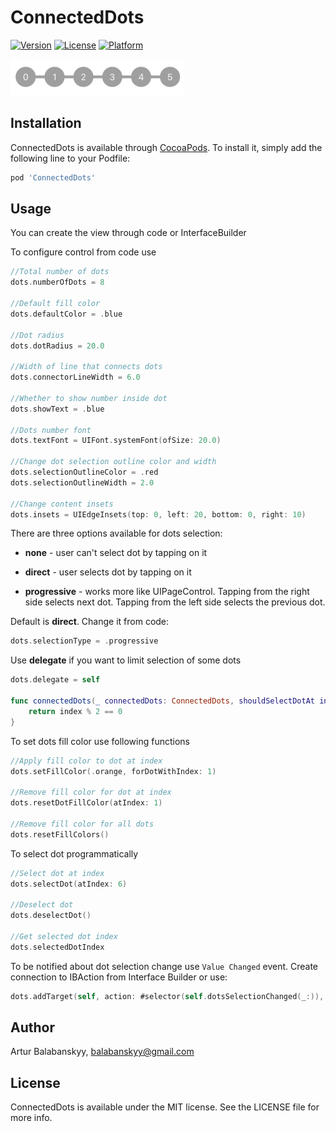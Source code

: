 # ConnectedDots

[![Version](https://img.shields.io/cocoapods/v/ConnectedDots.svg?style=flat)](http://cocoapods.org/pods/ConnectedDots)
[![License](https://img.shields.io/cocoapods/l/ConnectedDots.svg?style=flat)](http://cocoapods.org/pods/ConnectedDots)
[![Platform](https://img.shields.io/cocoapods/p/ConnectedDots.svg?style=flat)](http://cocoapods.org/pods/ConnectedDots)

<img src="sample.gif" width="278" height="58" />

## Installation

ConnectedDots is available through [CocoaPods](http://cocoapods.org). To install
it, simply add the following line to your Podfile:

```ruby
pod 'ConnectedDots'
```

## Usage

You can create the view through code or InterfaceBuilder

To configure control from code use
```swift
//Total number of dots
dots.numberOfDots = 8

//Default fill color
dots.defaultColor = .blue

//Dot radius
dots.dotRadius = 20.0

//Width of line that connects dots
dots.connectorLineWidth = 6.0

//Whether to show number inside dot
dots.showText = .blue

//Dots number font
dots.textFont = UIFont.systemFont(ofSize: 20.0)

//Change dot selection outline color and width
dots.selectionOutlineColor = .red
dots.selectionOutlineWidth = 2.0

//Change content insets 
dots.insets = UIEdgeInsets(top: 0, left: 20, bottom: 0, right: 10)


```

There are three options available for dots selection:

  * **none** - user can't select dot by tapping on it

  * **direct** - user selects dot by tapping on it

  * **progressive** - works more like UIPageControl. Tapping from the right side selects next dot. Tapping from the left side selects the previous dot.

Default is **direct**. Change it from code:
```swift
dots.selectionType = .progressive
```


Use **delegate** if you want to limit selection of some dots
```swift
dots.delegate = self

func connectedDots(_ connectedDots: ConnectedDots, shouldSelectDotAt index: Int) -> Bool {
	return index % 2 == 0
}
```

To set dots fill color use following functions
```Swift
//Apply fill color to dot at index
dots.setFillColor(.orange, forDotWithIndex: 1)

//Remove fill color for dot at index
dots.resetDotFillColor(atIndex: 1)

//Remove fill color for all dots
dots.resetFillColors()
```

To select dot programmatically
```Swift
//Select dot at index
dots.selectDot(atIndex: 6)

//Deselect dot
dots.deselectDot()

//Get selected dot index
dots.selectedDotIndex
```


To be notified about dot selection change use `Value Changed` event. Create connection to IBAction from Interface Builder or use:
```swift
dots.addTarget(self, action: #selector(self.dotsSelectionChanged(_:)), for: .valueChanged)
```


## Author

Artur Balabanskyy, balabanskyy@gmail.com

## License

ConnectedDots is available under the MIT license. See the LICENSE file for more info.
